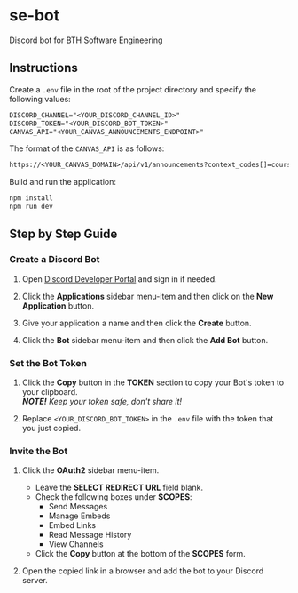 # se-bot

Discord bot for BTH Software Engineering

## Instructions

Create a `.env` file in the root of the project directory and specify the following values:

```txt
DISCORD_CHANNEL="<YOUR_DISCORD_CHANNEL_ID>"
DISCORD_TOKEN="<YOUR_DISCORD_BOT_TOKEN>"
CANVAS_API="<YOUR_CANVAS_ANNOUNCEMENTS_ENDPOINT>"
```

The format of the `CANVAS_API` is as follows:

```txt
https://<YOUR_CANVAS_DOMAIN>/api/v1/announcements?context_codes[]=course_<YOUR_COURSE_ID>&access_token=<YOUR_ACCESS_TOKEN>
```

Build and run the application:

```bash
npm install
npm run dev
```

## Step by Step Guide

### Create a Discord Bot

1. Open [Discord Developer Portal](https://discord.com/developers) and sign in if needed.

2. Click the **Applications** sidebar menu-item and then click on the **New Application** button.

3. Give your application a name and then click the **Create** button.

4. Click the **Bot** sidebar menu-item and then click the **Add Bot** button.

### Set the Bot Token

1. Click the **Copy** button in the **TOKEN** section to copy your Bot's token to your clipboard. \
***NOTE!*** *Keep your token safe, don't share it!*

2. Replace `<YOUR_DISCORD_BOT_TOKEN>` in the `.env` file with the token that you just copied.

### Invite the Bot

1. Click the **OAuth2** sidebar menu-item.
    * Leave the **SELECT REDIRECT URL** field blank.
    * Check the following boxes under **SCOPES**:
        * Send Messages
        * Manage Embeds
        * Embed Links
        * Read Message History
        * View Channels
    * Click the **Copy** button at the bottom of the **SCOPES** form.

2. Open the copied link in a browser and add the bot to your Discord server.
